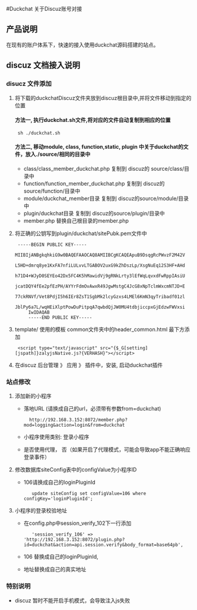 #Duckchat 关于Discuz账号对接

## 产品说明
在现有的账户体系下，快速的接入使用duckchat源码搭建的站点。

## discuz 文档接入说明

### disucz 文件添加
1. 将下载的duckchatDiscuz文件夹放到discuz根目录中,并将文件移动到指定的位置

	#### 方法一, 执行duckchat.sh文件,将对应的文件自动复制到相应的位置
	
		sh ./duckchat.sh
		
	#### 方法二, 移动module, class, function,static, plugin 中关于duckchat的文件，放入./source/相同的目录中
	* class/class\_member_duckchat.php 复制到 discuz的 source/class/目录中
	* function/function\_member_duckchat.php 复制到 discuz的source/function/目录中
	* module/duckchat_member目录 复制到 discuz的source/module/目录中
	* plugin/duckchat目录 复制到 discuz的source/plugin/目录中
	* member.php 替换自己根目录的member.php
		
2. 将正确的公钥写到plugin/duckchat/sitePubk.pem文件中
	 
	 	-----BEGIN PUBLIC KEY-----
			MIIBIjANBgkqhkiG9w0BAQEFAAOCAQ8AMIIBCgKCAQEApuB9DsqgRcPWvzF2M42V
			L5HD+dmrq8ye1KxFA7nfiLULvvLTGABOV2uxG9kZhDszLp/XsgNuEq12S3HF+AHd
			h71D4+WJyD0SEYEo42Dx5FC4K5hMawidVj9gRNkLrty3lEfWqLqvxdFwRppIAsiU
			jcatDQY4fEe2pfEzPH/AYYrFdmOvAwxR49JgwMstgC4JcG8xNpTclmWxcmNTJD+E
			77ckRNVf/Vet8PdjI5h6IEr8ZsT1SgbMk2lcyGzxs4LMEl6KmN3qyTribadf01zl
			JblPy6a7L/wqHEiXlptPowDuPitpqA7qwbdQjJW0MU4tdbjiccpxGjEdzwFWVxsi
			IwIDAQAB
			-----END PUBLIC KEY-----

4. template/ 使用的模板 common文件夹中的header_common.html 最下方添加

		<script type="text/javascript" src="{$_G[setting][jspath]}zalyjsNative.js?{VERHASH}"></script>

5. 在discuz 后台管理 》 应用 》 插件中，安装, 启动duckchat插件

### 站点修改

1. 添加新的小程序
	* 落地URL (请换成自己的url，必须带有参数from=duckchat)
		
			http://192.168.3.152:8072/member.php?mod=logging&action=login&from=duckchat
	* 小程序使用类别: 登录小程序
	* 是否使用代理， 否（如果开启了代理模式，可能会导致app不能正确响应登录事件）
 
2. 修改数据库siteConfig表中的configValue为小程序ID
   * 106请换成自己的loginPluginId

   			update siteConfig set configValue=106 where configKey='loginPluginId';
   		
3. 小程序的登录校验地址
	* 在config.php中session_verify_102下一行添加
	
	 		 'session_verify_106' => 'http://192.168.3.152:8072/plugin.php?id=duckchat&action=api.session.verify&body_format=base64pb',
	 
	* 106 替换成自己的loginPluginId, 
	* 地址替换成自己的真实地址

### 特别说明
* discuz 暂时不能开启手机模式，会导致注入js失败
